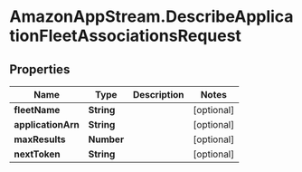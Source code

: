 # AmazonAppStream.DescribeApplicationFleetAssociationsRequest

## Properties

Name | Type | Description | Notes
------------ | ------------- | ------------- | -------------
**fleetName** | **String** |  | [optional] 
**applicationArn** | **String** |  | [optional] 
**maxResults** | **Number** |  | [optional] 
**nextToken** | **String** |  | [optional] 


